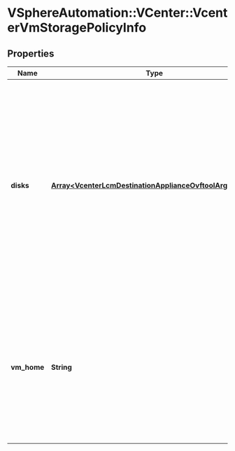 # VSphereAutomation::VCenter::VcenterVmStoragePolicyInfo

## Properties
Name | Type | Description | Notes
------------ | ------------- | ------------- | -------------
**disks** | [**Array&lt;VcenterLcmDestinationApplianceOvftoolArguments&gt;**](VcenterLcmDestinationApplianceOvftoolArguments.md) | Storage policies associated with virtual disks. The values in this map are storage policy identifiers. They will be identifiers for the resource type:vcenter.StoragePolicy If the map is empty, the virtual machine does not have any disks or its disks are not associated with a storage policy. When clients pass a value of this structure as a parameter, the key in the field map must be an identifier for the resource type: vcenter.vm.hardware.Disk. When operations return a value of this structure as a result, the key in the field map will be an identifier for the resource type: vcenter.vm.hardware.Disk. | 
**vm_home** | **String** | Storage Policy associated with virtual machine home. Ifunset, the virtual machine&#39;s home directory doesn&#39;t have any storage policy. When clients pass a value of this structure as a parameter, the field must be an identifier for the resource type: vcenter.StoragePolicy. When operations return a value of this structure as a result, the field will be an identifier for the resource type: vcenter.StoragePolicy. | [optional] 


